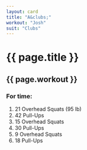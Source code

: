 ```yaml
---
layout: card
title: "A&clubs;"
workout: "Josh"
suit: "Clubs"
---
```


<h1>{{ page.title }}</h1>

<h2>{{ page.workout }}</h2>

<h3>For time:</h3>

<ol>
  <li>21 Overhead Squats (95 lb)</li>
  <li>42 Pull-Ups</li>
  <li>15 Overhead Squats</li>
  <li>30 Pull-Ups</li>
  <li>9 Overhead Squats</li>
  <li>18 Pull-Ups</li>
</ol>
